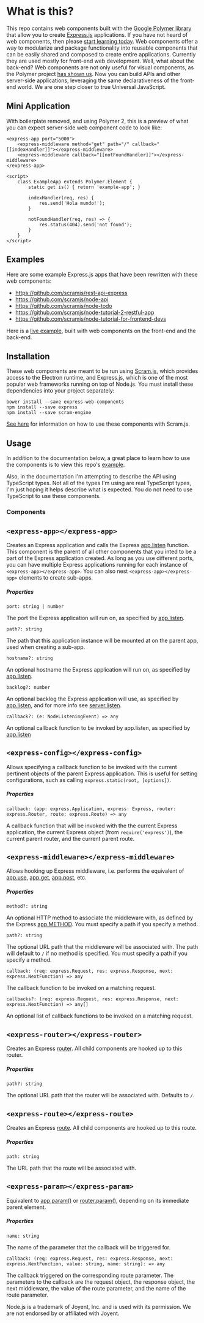 # What is this?
This repo contains web components built with the [Google Polymer library](https://www.polymer-project.org/1.0/) that allow you to create [Express.js](https://github.com/expressjs/express) applications. If you have not heard of web components, then please [start learning today](http://webcomponents.org/). Web components offer a way to modularize and package functionality into reusable components that can be easily shared and composed to create entire applications. Currently they are used mostly for front-end web development. Well, what about the back-end? Web components are not only useful for visual components, as the Polymer project [has shown us](https://elements.polymer-project.org/elements/iron-ajax). Now you can build APIs and other server-side applications, leveraging the same declarativeness of the front-end world. We are one step closer to true Universal JavaScript.

## Mini Application
With boilerplate removed, and using Polymer 2, this is a preview of what you can expect server-side web component code to look like:

```
<express-app port="5000">
    <express-middleware method="get" path="/" callback="[[indexHandler]]"></express-middleware>
    <express-middleware callback="[[notFoundHandler]]"></express-middleware>
</express-app>

<script>
    class ExampleApp extends Polymer.Element {
        static get is() { return 'example-app'; }

        indexHandler(req, res) {
            res.send('Hola mundo!');
        }
        
        notFoundHandler(req, res) => {
            res.status(404).send('not found');
        }
    }
</script>
```

## Examples
Here are some example Express.js apps that have been rewritten with these web components:
* https://github.com/scramjs/rest-api-express
* https://github.com/scramjs/node-api
* https://github.com/scramjs/node-todo
* https://github.com/scramjs/node-tutorial-2-restful-app
* https://github.com/scramjs/node-tutorial-for-frontend-devs

Here is a [live example](http://scramjs.org/), built with web components on the front-end and the back-end.

## Installation
These web components are meant to be run using [Scram.js](https://github.com/scramjs/scram-engine), which provides access to the Electron runtime, and Express.js, which is one of the most popular web frameworks running on top of Node.js. You must install these dependencies into your project separately:

```
bower install --save express-web-components
npm install --save express
npm install --save scram-engine
```

[See here](https://github.com/scramjs/scram-engine) for information on how to use these components with Scram.js.

## Usage
In addition to the documentation below, a great place to learn how to use the components is to view this repo's [example](https://github.com/scramjs/express-web-components/tree/master/example/app/server).

Also, in the documentation I'm attempting to describe the API using TypeScript types. Not all of the types I'm using are real TypeScript types, I'm just hoping it helps describe what is expected. You do not need to use TypeScript to use these components.

### Components

## `<express-app></express-app>`

Creates an Express application and calls the Express [app.listen](http://expressjs.com/en/4x/api.html#app.listen) function.
This component is the parent of all other components that you inted 
to be a part of the Express application created. As long as you use different ports,
you can have multiple Express applications running for each instance of `<express-app></express-app>`.
You can also nest `<express-app></express-app>` elements to create sub-apps.

##### Properties

`port: string | number`

The port the Express application will run on, as specified by [app.listen](http://expressjs.com/en/4x/api.html#app.listen).

`path?: string`

The path that this application instance will be mounted at on the parent app, used when creating a sub-app.

`hostname?: string`

An optional hostname the Express application will run on, as specified by [app.listen](http://expressjs.com/en/4x/api.html#app.listen).


`backlog?: number`

An optional backlog the Express application will use, as specified by [app.listen](http://expressjs.com/en/4x/api.html#app.listen), and for more info see [server.listen](https://nodejs.org/api/http.html#http_server_listen_port_hostname_backlog_callback).

`callback?: (e: NodeListeningEvent) => any`

An optional callback function to be invoked by app.listen, as specified by [app.listen](http://expressjs.com/en/4x/api.html#app.listen)

## `<express-config></express-config>`

Allows specifying a callback function to be invoked with the current pertinent objects of the parent Express application. This is useful for setting configurations, such as calling `express.static(root, [options])`.

##### Properties

`callback: (app: express.Application, express: Express, router: express.Router, route: express.Route) => any`

A callback function that will be invoked with the the current Express application, the current Express object (from `require('express')`), the current parent router, and the current parent route.

## `<express-middleware></express-middleware>`

Allows hooking up Express middleware, i.e. performs the equivalent of [app.use](http://expressjs.com/en/4x/api.html#app.use), [app.get](http://expressjs.com/en/4x/api.html#app.get.method), [app.post](http://expressjs.com/en/4x/api.html#app.post.method), etc.

##### Properties

`method?: string`

An optional HTTP method to associate the middleware with, as defined by the Express [app.METHOD](http://expressjs.com/en/4x/api.html#app.METHOD). You must specify a path if you specify a method.

`path?: string`

The optional URL path that the middleware will be associated with. The path will default to `/` if no method is specified. You must specify a path if you specify a method.

`callback: (req: express.Request, res: express.Response, next: express.NextFunction) => any`

The callback function to be invoked on a matching request.

`callbacks?: (req: express.Request, res: express.Response, next: express.NextFunction) => any[]`

An optional list of callback functions to be invoked on a matching request.

## `<express-router></express-router>`

Creates an Express [router](http://expressjs.com/en/4x/api.html#router). All child components are hooked up to this router.

##### Properties

`path?: string`

The optional URL path that the router will be associated with. Defaults to `/`.

## `<express-route></express-route>`

Creates an Express [route](http://expressjs.com/en/4x/api.html#router.route). All child components are hooked up to this route.

##### Properties

`path: string`

The URL path that the route will be associated with.

## `<express-param></express-param>`

Equivalent to [app.param()](http://expressjs.com/en/4x/api.html#app.param) or [router.param()](http://expressjs.com/en/4x/api.html#router.param), depending on its immediate parent element.

##### Properties

`name: string`

The name of the parameter that the callback will be triggered for.

`callback: (req: express.Request, res: express.Response, next: express.NextFunction, value: string, name: string): => any`

The callback triggered on the corresponding route parameter. The parameters to the callback are the request object, the response object, the next middleware, the value of the route parameter, and the name of the route parameter.

Node.js is a trademark of Joyent, Inc. and is used with its permission. We are not endorsed by or affiliated with Joyent.
